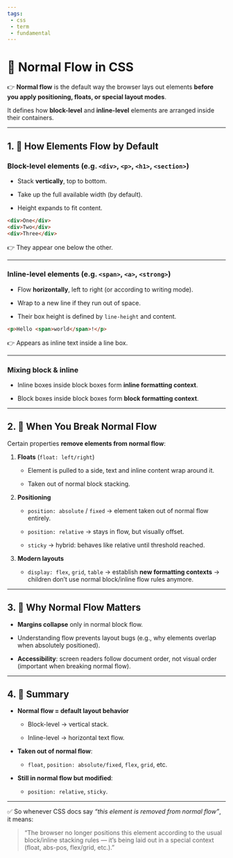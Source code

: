 ```yaml
---
tags: 
 - css
 - term 
 - fundamental
---
```


# 📘 Normal Flow in CSS

👉 **Normal flow** is the default way the browser lays out elements **before you apply positioning, floats, or special layout modes**.

It defines how **block-level** and **inline-level** elements are arranged inside their containers.

---

## 1. 🔹 How Elements Flow by Default

### **Block-level elements** (e.g. `<div>`, `<p>`, `<h1>`, `<section>`)

- Stack **vertically**, top to bottom.
    
- Take up the full available width (by default).
    
- Height expands to fit content.
    

```html
<div>One</div>
<div>Two</div>
<div>Three</div>
```

👉 They appear one below the other.

---

### **Inline-level elements** (e.g. `<span>`, `<a>`, `<strong>`)

- Flow **horizontally**, left to right (or according to writing mode).
    
- Wrap to a new line if they run out of space.
    
- Their box height is defined by `line-height` and content.
    

```html
<p>Hello <span>world</span>!</p>
```

👉 Appears as inline text inside a line box.

---

### **Mixing block & inline**

- Inline boxes inside block boxes form **inline formatting context**.
    
- Block boxes inside block boxes form **block formatting context**.
    

---

## 2. 🔹 When You Break Normal Flow

Certain properties **remove elements from normal flow**:

1. **Floats** (`float: left/right`)
    
    - Element is pulled to a side, text and inline content wrap around it.
        
    - Taken out of normal block stacking.
        
2. **Positioning**
    
    - `position: absolute` / `fixed` → element taken out of normal flow entirely.
        
    - `position: relative` → stays in flow, but visually offset.
        
    - `sticky` → hybrid: behaves like relative until threshold reached.
        
3. **Modern layouts**
    
    - `display: flex`, `grid`, `table` → establish **new formatting contexts** → children don’t use normal block/inline flow rules anymore.
        

---

## 3. 🔹 Why Normal Flow Matters

- **Margins collapse** only in normal block flow.
    
- Understanding flow prevents layout bugs (e.g., why elements overlap when absolutely positioned).
    
- **Accessibility**: screen readers follow document order, not visual order (important when breaking normal flow).
    

---

## 4. 🔹 Summary

- **Normal flow = default layout behavior**
    
    - Block-level → vertical stack.
        
    - Inline-level → horizontal text flow.
        
- **Taken out of normal flow**:
    
    - `float`, `position: absolute/fixed`, `flex`, `grid`, etc.
        
- **Still in normal flow but modified**:
    
    - `position: relative`, `sticky`.
        

---

✅ So whenever CSS docs say _“this element is removed from normal flow”_, it means:

> “The browser no longer positions this element according to the usual block/inline stacking rules — it’s being laid out in a special context (float, abs-pos, flex/grid, etc.).”